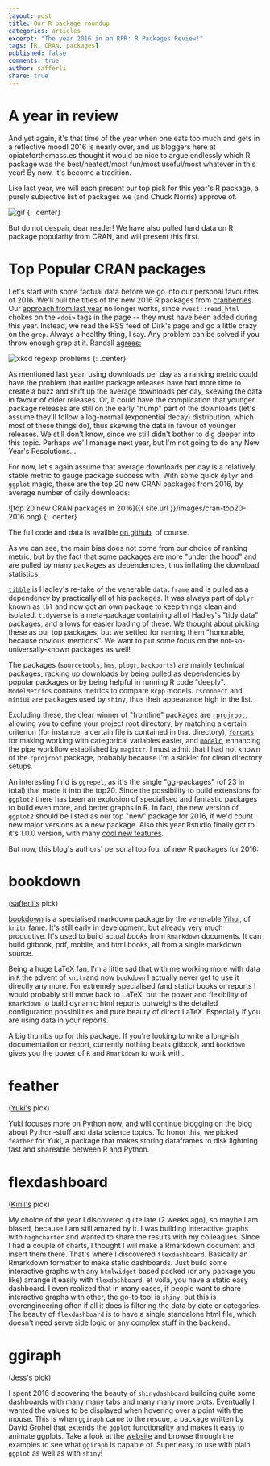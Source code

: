 ```yaml
---
layout: post
title: Our R package roundup
categories: articles
excerpt: "The year 2016 in an RPR: R Packages Review!"
tags: [R, CRAN, packages]
published: false
comments: true
author: safferli 
share: true
---
```


# A year in review

And yet again, it's that time of the year when one eats too much and gets in a reflective mood! 2016 is nearly over, and us bloggers here at opiateforthemass.es thought it would be nice to argue endlessly which R package was the best/neatest/most fun/most useful/most whatever in this year! By now, it's become a tradition. 

Like last year, we will each present our top pick for this year's R package, a purely subjective list of packages we (and Chuck Norris) approve of. 

![gif](http://cdn.gifbay.com/2012/11/ok_chuck_norris-12381.gif)
{: .center}

But do not despair, dear reader! We have also pulled hard data on R package popularity from CRAN, and will present this first. 


# Top Popular CRAN packages

Let's start with some factual data before we go into our personal favourites of 2016. We'll pull the titles of the new 2016 R packages from [cranberries](http://dirk.eddelbuettel.com/cranberries/). Our [approach from last year](/articles/R-packages-in-2015/) no longer works, since `rvest::read_html` chokes on the `<doi>` tags in the page -- they must have been added during this year. Instead, we read the RSS feed of Dirk's page and go a little crazy on the `grep`. Always a healthy thing, I say. Any problem can be solved if you throw enough grep at it. Randall [agrees:](https://xkcd.com/1171/)

![xkcd regexp problems](http://imgs.xkcd.com/comics/perl_problems.png)
{: .center}

As mentioned last year, using downloads per day as a ranking metric could have the problem that earlier package releases have had more time to create a buzz and shift up the average downloads per day, skewing the data in favour of older releases. Or, it could have the complication that younger package releases are still on the early "hump" part of the downloads (let's assume they'll follow a log-normal (exponential decay) distribution, which most of these things do), thus skewing the data in favour of younger releases. We still don't know, since we still didn't bother to dig deeper into this topic. Perhaps we'll manage next year, but I'm not going to do any New Year's Resolutions... 

For now, let's again assume that average downloads per day is a relatively stable metric to gauge package success with. With some quick `dplyr` and `ggplot` magic, these are the top 20 new CRAN packages from 2016, by average number of daily downloads: 

![top 20 new CRAN packages in 2016]({{ site.url }}/images/cran-top20-2016.png)
{: .center}

The full code and data is availble [on github](https://github.com/Quiri/quiri.github.io/blob/master/_R/scripts/), of course. 

As we can see, the main bias does not come from our choice of ranking metric, but by the fact that some packages are more "under the hood" and are pulled by many packages as dependencies, thus inflating the download statistics. 

[`tibble`](https://github.com/tidyverse/tibble) is Hadley's re-take of the venerable `data.frame` and is pulled as a dependency by practically all of his packages. It was always part of `dplyr` known as `tbl` and now got an own package to keep things clean and isolated. `tidyverse` is a meta-package containing all of Hadley's "tidy data" packages, and allows for easier loading of these. We thought about picking these as our top packages, but we settled for naming them "honorable, because obvious mentions". We want to put some focus on the not-so-universally-known packages as well! 

The packages (`sourcetools`, `hms`, `plogr`, `backports`) are mainly technical packages, racking up downloads by being pulled as dependencies by popular packages or by being helpful in running R code "deeply". `ModelMetrics` contains metrics to compare `Rcpp` models. `rsconnect` and `miniUI` are packages used by `shiny`, thus their appearance high in the list. 

Excluding these, the clear winner of "frontline" packages are [`rprojroot`](https://github.com/krlmlr/rprojroot), allowing you to define your project root directory, by matching a certain criterion (for instance, a certain file is contained in that directory), [`forcats`](https://github.com/hadley/forcats) for making working with categorical variables easier, and [`modelr`](https://github.com/hadley/modelr), enhancing the pipe workflow established by `magittr`. I must admit that I had not known of the `rprojroot` package, probably because I'm a sickler for clean directory setups.  

An interesting find is `ggrepel`, as it's the single "gg-packages" (of 23 in total) that made it into the top20. Since the possibility to build extensions for `ggplot2` there has been an explosion of specialised and fantastic packages to build even more, and better graphs in R. In fact, the new version of `ggplot2` should be listed as our top "new" package for 2016, if we'd count new major versions as a new package. Also this year Rstudio finally got to it's 1.0.0 version, with many [cool new features](https://blog.rstudio.org/2016/11/01/announcing-rstudio-v1-0/).

But now, this blog's authors' personal top four of new R packages for 2016: 


# bookdown
([safferli's](/authors/#safferli) pick)

[bookdown](https://bookdown.org/yihui/bookdown/) is a specialised markdown package by the venerable [Yihui](http://yihui.name/), of `knitr` fame. It's still early in development, but already very much productive. It's used to build actual *books* from `Rmarkdown` documents. It can build gitbook, pdf, mobile, and html books, all from a single markdown source. 

Being a huge LaTeX fan, I'm a little sad that with me working more with data in `R` the advent of `knitr`and now `bookdown` I actually never get to use it directly any more. For extremely specialised (and static) books or reports I would probably still move back to LaTeX, but the power and flexibility of `Rmarkdown` to build dynamic html reports outweighs the detailed configuration possibilities and pure beauty of direct LaTeX. Especially if you are using data in your reports. 

A big thumbs up for this package. If you're looking to write a long-ish documentation or report, currently nothing beats gitbook, and `bookdown` gives you the power of `R` and `Rmarkdown` to work with. 


# feather
([Yuki's](/authors/#yuki) pick)  

Yuki focuses more on Python now, and will continue blogging on the blog about Python-stuff and data science topics. To honor this, we picked `feather` for Yuki, a package that makes storing dataframes to disk lightning fast and shareable between R and Python. 


# flexdashboard  
([Kirill's](/authors/#kirill) pick)

My choice of the year I discovered quite late (2 weeks ago), so maybe I am biased, because I am still amazed by it. I was building interactive graphs with `highcharter` and wanted to share the results with my colleagues. Since I had a couple of charts, I thought I will make a Rmarkdown document and insert them there. That's where I discovered `flexdashboard`. Basically an Rmarkdown formatter to make static dashboards. Just build some interactive graphs with any `htmlwidget` based packed (or any package you like) arrange it easily with `flexdashboard`, et voilà, you have a static easy dashboard. I even realized that in many cases, if people want to share interactive graphs with other, the go-to tool is `shiny`, but this is overengineering often if all it does is filtering the data by date or categories. The beauty of `flexdashboard` is to have a single standalone html file, which doesn't need serve side logic or any complex stuff in the backend.

# ggiraph  
([Jess's](/authors/#jess) pick)

I spent 2016 discovering the beauty of `shinydashboard` building quite some dashboards with many many tabs and many many more plots. Eventually I wanted the values to be displayed when hovering over a point with the mouse. This is when `ggiraph` came to the rescue, a package written by David Grohel that extends the `ggplot` functionality and makes it easy to animate ggplots. Take a look at the [website](https://davidgohel.github.io/ggiraph/index.html) and browse through the examples to see what `ggiraph` is capable of. Super easy to use with plain `ggplot` as well as with `shiny`! 
